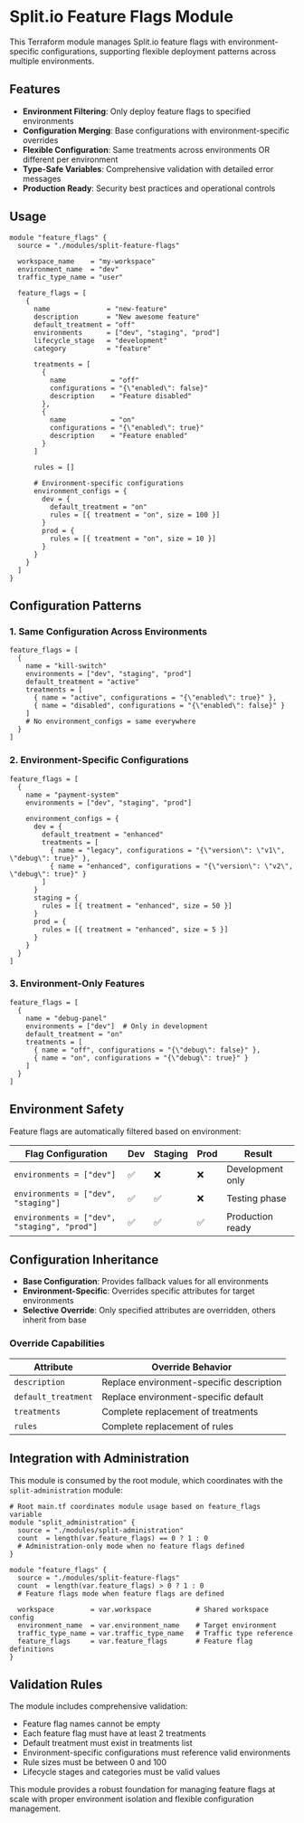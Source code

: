 # Split.io Feature Flags Module

This Terraform module manages Split.io feature flags with environment-specific configurations, supporting flexible deployment patterns across multiple environments.

## Features

- **Environment Filtering**: Only deploy feature flags to specified environments
- **Configuration Merging**: Base configurations with environment-specific overrides
- **Flexible Configuration**: Same treatments across environments OR different per environment
- **Type-Safe Variables**: Comprehensive validation with detailed error messages
- **Production Ready**: Security best practices and operational controls

## Usage

```hcl
module "feature_flags" {
  source = "./modules/split-feature-flags"

  workspace_name    = "my-workspace"
  environment_name  = "dev"
  traffic_type_name = "user"

  feature_flags = [
    {
      name              = "new-feature"
      description       = "New awesome feature"
      default_treatment = "off"
      environments      = ["dev", "staging", "prod"]
      lifecycle_stage   = "development"
      category          = "feature"
      
      treatments = [
        {
          name           = "off"
          configurations = "{\"enabled\": false}"
          description    = "Feature disabled"
        },
        {
          name           = "on"
          configurations = "{\"enabled\": true}"
          description    = "Feature enabled"
        }
      ]
      
      rules = []
      
      # Environment-specific configurations
      environment_configs = {
        dev = {
          default_treatment = "on"
          rules = [{ treatment = "on", size = 100 }]
        }
        prod = {
          rules = [{ treatment = "on", size = 10 }]
        }
      }
    }
  ]
}
```

## Configuration Patterns

### 1. Same Configuration Across Environments

```hcl
feature_flags = [
  {
    name = "kill-switch"
    environments = ["dev", "staging", "prod"]
    default_treatment = "active"
    treatments = [
      { name = "active", configurations = "{\"enabled\": true}" },
      { name = "disabled", configurations = "{\"enabled\": false}" }
    ]
    # No environment_configs = same everywhere
  }
]
```

### 2. Environment-Specific Configurations

```hcl
feature_flags = [
  {
    name = "payment-system"
    environments = ["dev", "staging", "prod"]
    
    environment_configs = {
      dev = {
        default_treatment = "enhanced"
        treatments = [
          { name = "legacy", configurations = "{\"version\": \"v1\", \"debug\": true}" },
          { name = "enhanced", configurations = "{\"version\": \"v2\", \"debug\": true}" }
        ]
      }
      staging = {
        rules = [{ treatment = "enhanced", size = 50 }]
      }
      prod = {
        rules = [{ treatment = "enhanced", size = 5 }]
      }
    }
  }
]
```

### 3. Environment-Only Features

```hcl
feature_flags = [
  {
    name = "debug-panel"
    environments = ["dev"]  # Only in development
    default_treatment = "on"
    treatments = [
      { name = "off", configurations = "{\"debug\": false}" },
      { name = "on", configurations = "{\"debug\": true}" }
    ]
  }
]
```

## Environment Safety

Feature flags are automatically filtered based on environment:

| Flag Configuration | Dev | Staging | Prod | Result |
|-------------------|-----|---------|------|--------|
| `environments = ["dev"]` | ✅ | ❌ | ❌ | Development only |
| `environments = ["dev", "staging"]` | ✅ | ✅ | ❌ | Testing phase |
| `environments = ["dev", "staging", "prod"]` | ✅ | ✅ | ✅ | Production ready |

## Configuration Inheritance

- **Base Configuration**: Provides fallback values for all environments
- **Environment-Specific**: Overrides specific attributes for target environments
- **Selective Override**: Only specified attributes are overridden, others inherit from base

### Override Capabilities

| Attribute | Override Behavior |
|-----------|------------------|
| `description` | Replace environment-specific description |
| `default_treatment` | Replace environment-specific default |
| `treatments` | Complete replacement of treatments |
| `rules` | Complete replacement of rules |

## Integration with Administration

This module is consumed by the root module, which coordinates with the `split-administration` module:

```hcl
# Root main.tf coordinates module usage based on feature_flags variable
module "split_administration" {
  source = "./modules/split-administration"
  count  = length(var.feature_flags) == 0 ? 1 : 0
  # Administration-only mode when no feature flags defined
}

module "feature_flags" {
  source = "./modules/split-feature-flags"
  count  = length(var.feature_flags) > 0 ? 1 : 0
  # Feature flags mode when feature flags are defined
  
  workspace         = var.workspace           # Shared workspace config
  environment_name  = var.environment_name    # Target environment  
  traffic_type_name = var.traffic_type_name   # Traffic type reference
  feature_flags     = var.feature_flags       # Feature flag definitions
}
```

## Validation Rules

The module includes comprehensive validation:

- Feature flag names cannot be empty
- Each feature flag must have at least 2 treatments
- Default treatment must exist in treatments list
- Environment-specific configurations must reference valid environments
- Rule sizes must be between 0 and 100
- Lifecycle stages and categories must be valid values

This module provides a robust foundation for managing feature flags at scale with proper environment isolation and flexible configuration management.